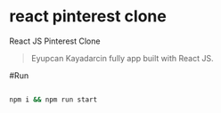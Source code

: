 # react pinterest clone
React JS Pinterest Clone

> Eyupcan Kayadarcin fully app built with React JS.

#Run
```bash

npm i && npm run start

```
